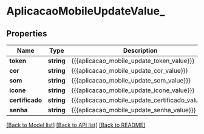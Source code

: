 # AplicacaoMobileUpdateValue_

## Properties
Name | Type | Description | Notes
------------ | ------------- | ------------- | -------------
**token** | **string** | {{{aplicacao_mobile_update_token_value}}} | [optional] 
**cor** | **string** | {{{aplicacao_mobile_update_cor_value}}} | [optional] 
**som** | **string** | {{{aplicacao_mobile_update_som_value}}} | [optional] 
**icone** | **string** | {{{aplicacao_mobile_update_icone_value}}} | [optional] 
**certificado** | **string** | {{{aplicacao_mobile_update_certificado_value}}} | [optional] 
**senha** | **string** | {{{aplicacao_mobile_update_senha_value}}} | [optional] 

[[Back to Model list]](../README.md#documentation-for-models) [[Back to API list]](../README.md#documentation-for-api-endpoints) [[Back to README]](../README.md)


